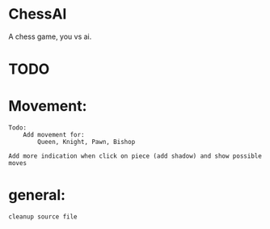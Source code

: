 # ChessAI

A chess game, you vs ai.

# TODO
# Movement:
    Todo:
        Add movement for:
            Queen, Knight, Pawn, Bishop
            
    Add more indication when click on piece (add shadow) and show possible moves
        

# general:
    cleanup source file
